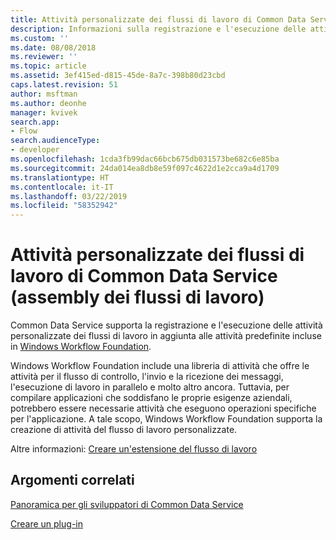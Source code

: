 ```yaml
---
title: Attività personalizzate dei flussi di lavoro di Common Data Service (assembly dei flussi di lavoro)| MicrosoftDocs
description: Informazioni sulla registrazione e l'esecuzione delle attività personalizzate dei flussi di lavoro di Common Data Service in aggiunta alle attività predefinite incluse in Windows Workflow Foundation.
ms.custom: ''
ms.date: 08/08/2018
ms.reviewer: ''
ms.topic: article
ms.assetid: 3ef415ed-d815-45de-8a7c-398b80d23cbd
caps.latest.revision: 51
author: msftman
ms.author: deonhe
manager: kvivek
search.app:
- Flow
search.audienceType:
- developer
ms.openlocfilehash: 1cda3fb99dac66bcb675db031573be682c6e85ba
ms.sourcegitcommit: 24da014ea8db8e59f097c4622d1e2cca9a4d1709
ms.translationtype: HT
ms.contentlocale: it-IT
ms.lasthandoff: 03/22/2019
ms.locfileid: "58352942"
---
```

# <a name="custom-common-data-service-workflow-activities-workflow-assemblies"></a>Attività personalizzate dei flussi di lavoro di Common Data Service (assembly dei flussi di lavoro)

Common Data Service supporta la registrazione e l'esecuzione delle attività personalizzate dei flussi di lavoro in aggiunta alle attività predefinite incluse in [Windows Workflow Foundation](https://docs.microsoft.com/dotnet/framework/windows-workflow-foundation/). 

Windows Workflow Foundation include una libreria di attività che offre le attività per il flusso di controllo, l'invio e la ricezione dei messaggi, l'esecuzione di lavoro in parallelo e molto altro ancora. Tuttavia, per compilare applicazioni che soddisfano le proprie esigenze aziendali, potrebbero essere necessarie attività che eseguono operazioni specifiche per l'applicazione. A tale scopo, Windows Workflow Foundation supporta la creazione di attività del flusso di lavoro personalizzate.

Altre informazioni: [Creare un'estensione del flusso di lavoro](/powerapps/developer/common-data-service/apply-business-logic-with-code) 
  
## <a name="related-topics"></a>Argomenti correlati

[Panoramica per gli sviluppatori di Common Data Service](/powerapps/developer/common-data-service/overview)
  
[Creare un plug-in](/powerapps/developer/common-data-service/apply-business-logic-with-code#create-a-plug-in) 
  

